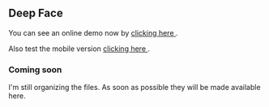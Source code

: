 ## Deep Face



You can see an online demo now by [ clicking here ](https://cyberh.com.br/ai-ml/deep-learning/deepFace-Anaxi-Melo.html).

Also test the mobile version [ clicking here ](https://cyberh.com.br/ai-ml/deep-learning/deepFace-Mobile-Anaxi-Melo.html).

### Coming soon

I'm still organizing the files. As soon as possible they will be made available here.

